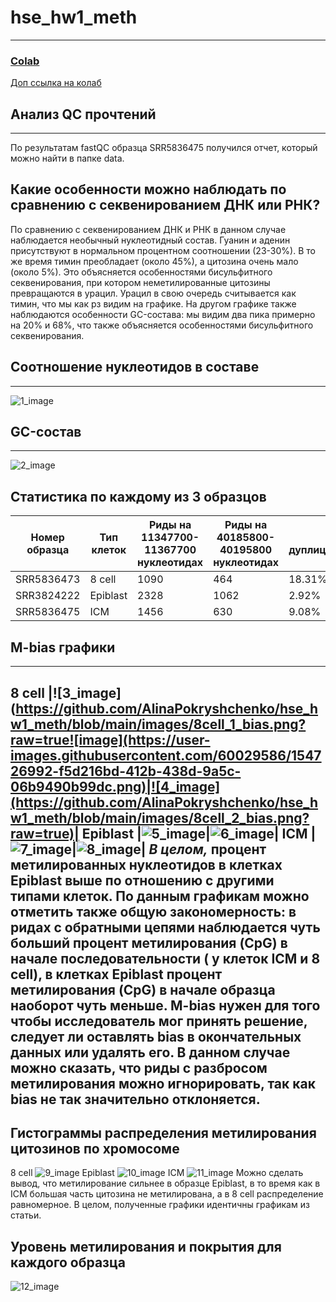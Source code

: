 # hse_hw1_meth
-----------------
### [Colab](https://colab.research.google.com/drive/1YrA7o2Go1ImntZAGQ0zuZT_pVYK3yuPu?usp=sharing)
[Доп ссылка на колаб](https://colab.research.google.com/drive/1NWNQXxOnr5Ytbd3rrLfOSxpHtUkaImYV?usp=sharing) 
## Анализ QC прочтений
-------------
По результатам fastQC образца SRR5836475 получился отчет, который можно найти в папке data.
## Какие особенности можно наблюдать по сравнению с секвенированием ДНК или РНК?
По сравнению с секвенированием ДНК и РНК в данном случае наблюдается необычный нуклеотидный состав. Гуанин и аденин присутствуют в нормальном процентном соотношении (23-30%). В то же время тимин преобладает (около 45%), а цитозина очень мало (около 5%). Это объясняется особенностями бисульфитного секвенирования, при котором неметилированные цитозины превращаются в урацил. Урацил в свою очередь считывается как тимин, что мы как рз видим на графике. На другом графике также наблюдаются особенности GC-состава: мы видим два пика примерно на 20% и 68%, что также объясняется особенностями бисульфитного секвенирования.
## Соотношение нуклеотидов в составе
-----------
![1_image](https://github.com/AlinaPokryshchenko/hse_hw1_meth/blob/main/images/nucleotides.png?raw=true) 
## GC-состав
-----------
![2_image](https://github.com/AlinaPokryshchenko/hse_hw1_meth/blob/main/images/GC.png?raw=true) 
## Статистика по каждому из 3 образцов
|Номер образца|Тип клеток|Риды на 11347700-11367700 нуклеотидах|Риды на 40185800-40195800 нуклеотидах|% дуплицированных|
|---------------|----------|-------------------------|---------------------------|---------------|
|SRR5836473|8 cell|1090|464|18.31%|
|SRR3824222|Epiblast|2328|1062|2.92%|
|SRR5836475|ICM|1456|630|9.08%|
## M-bias графики
---------------
8 cell
|![3_image](https://github.com/AlinaPokryshchenko/hse_hw1_meth/blob/main/images/8cell_1_bias.png?raw=true![image](https://user-images.githubusercontent.com/60029586/154726992-f5d216bd-412b-438d-9a5c-06b9490b99dc.png)|![4_image](https://github.com/AlinaPokryshchenko/hse_hw1_meth/blob/main/images/8cell_2_bias.png?raw=true)|
Epiblast
|![5_image](https://github.com/AlinaPokryshchenko/hse_hw1_meth/blob/main/images/epiblast_1_bias.png?raw=true)|![6_image](https://github.com/AlinaPokryshchenko/hse_hw1_meth/blob/main/images/epiblast_2_bias.png?raw=true)| 
ICM
|![7_image](https://github.com/AlinaPokryshchenko/hse_hw1_meth/blob/main/images/icm_1_bias.png?raw=true)|![8_image](https://github.com/AlinaPokryshchenko/hse_hw1_meth/blob/main/images/icm_2_bias.png?raw=true)| 
*В целом,* процент метилированных нуклеотидов в клетках Epiblast выше по отношению с другими типами клеток.
По данным графикам можно отметить также общую закономерность: в ридах с обратными цепями наблюдается чуть больший процент метилирования (CpG) в начале последовательности ( у клеток ICM и 8 cell), в клетках Epiblast процент метилирования (CpG) в начале образца наоборот чуть меньше. M-bias нужен для того чтобы исследователь мог принять решение, следует ли оставлять bias в окончательных данных или удалять его. В данном случае можно сказать, что риды с разбросом метилирования можно игнорировать, так как bias не так значительно отклоняется.
------------
## Гистограммы распределения метилирования цитозинов по хромосоме
8 cell
![9_image](https://github.com/AlinaPokryshchenko/hse_hw1_meth/blob/main/images/8cell_met_c.png?raw=true) 
Epiblast
![10_image](https://github.com/AlinaPokryshchenko/hse_hw1_meth/blob/main/images/epiblast_met_c.png?raw=true) 
ICM
![11_image](https://github.com/AlinaPokryshchenko/hse_hw1_meth/blob/main/images/icm_met_c.png?raw=true) 
Можно сделать вывод, что метилирование сильнее в образце Epiblast, в то время как в ICM большая часть цитозина не метилирована, а в 8 cell распределение равномерное.
В целом, полученные графики идентичны графикам из статьи.
## Уровень метилирования и покрытия для каждого образца
![12_image](https://github.com/AlinaPokryshchenko/hse_hw1_meth/blob/main/images/level_met_c.png?raw=true) 

